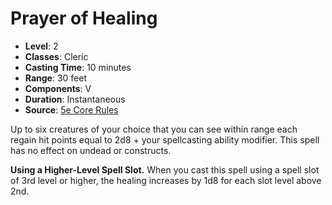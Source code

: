 # Prayer of Healing

- **Level**: 2
- **Classes**: Cleric
- **Casting Time**: 10 minutes
- **Range**: 30 feet
- **Components**: V
- **Duration**: Instantaneous
- **Source**: [5e Core Rules](http://dnd.wizards.com/articles/features/systems-reference-document-srd)

Up to six creatures of your choice that you can see within range each regain hit points equal to 2d8 + your spellcasting ability modifier. This spell has no effect on undead or constructs.

**Using a Higher-Level Spell Slot.** When you cast this spell using a spell slot of 3rd level or higher, the healing increases by 1d8 for each slot level above 2nd.

